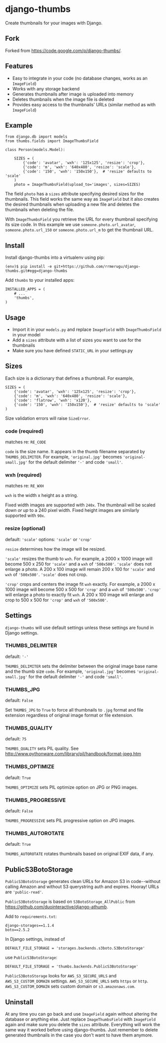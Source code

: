 
# django-thumbs

Create thumbnails for your images with Django.

## Fork

Forked from <https://code.google.com/p/django-thumbs/>.

## Features

* Easy to integrate in your code (no database changes, works as an `ImageField`)
* Works with any storage backend
* Generates thumbnails after image is uploaded into memory
* Deletes thumbnails when the image file is deleted
* Provides easy access to the thumbnails' URLs (similar method as with `ImageField`)

## Example

    from django.db import models
    from thumbs.fields import ImageThumbsField

    class Person(models.Model):

        SIZES = (
            {'code': 'avatar', 'wxh': '125x125', 'resize': 'crop'},
            {'code': 'm', 'wxh': '640x480', 'resize': 'scale'},
            {'code': '150', 'wxh': '150x150'},  # 'resize' defaults to 'scale'
        )
        photo = ImageThumbsField(upload_to='images', sizes=SIZES)

The field `photo` has a `sizes` attribute specifying desired sizes for the thumbnails. This field works the same way as `ImageField` but it also creates the desired thumbnails when uploading a new file and deletes the thumbnails when deleting the file.

With `ImageThumbsField` you retrieve the URL for every thumbnail specifying its size code.  In this example we use `someone.photo.url_avatar`, `someone.photo.url_150` or `someone.photo.url_m` to get the thumbnail URL.

## Install

Install django-thumbs into a virtualenv using pip:

    (env)$ pip install -e git+https://github.com/rrmerugu/django-thumbs.git#egg=django-thumbs

Add `thumbs` to your installed apps:

    INSTALLED_APPS = (
        # ...
        'thumbs',
    )

## Usage

* Import it in your `models.py` and replace `ImageField` with `ImageThumbsField` in your model
* Add a `sizes` attribute with a list of sizes you want to use for the thumbnails
* Make sure you have defined `STATIC_URL` in your settings.py

## Sizes

Each size is a dictionary that defines a thumbnail.  For example,

    SIZES = (
        {'code': 'avatar', 'wxh': '125x125', 'resize': 'crop'},
        {'code': 'm', 'wxh': '640x480', 'resize': 'scale'},
        {'code': 'flatrow', 'wxh': 'x120'},
        {'code': '150', 'wxh': '150x150'},  # 'resize' defaults to 'scale'
    )

Size validation errors will raise `SizeError`.

### code (required)

matches re: `RE_CODE`

`code` is the size name.  It appears in the thumb filename separated by `THUMBS_DELIMITER`.  For example, `'original.jpg'` becomes `'original-small.jpg'` for the default delimiter `'-'` and code `'small'`.

### wxh (required)

matches re: `RE_WXH`

`wxh` is the width x height as a string.

Fixed width images are supported with `240x`.  The thumbnail will be scaled
down *or up* to a 240 pixel width.  Fixed height images are similarly
supported with `90x`.

### resize (optional)

default: `'scale'`
options: `'scale'` or `'crop'`

`resize` determines how the image will be resized.

`'scale'` resizes the thumb to `wxh`.  For example, a 2000 x 1000 image will become 500 x 250 for `'scale'` and a `wxh` of `'500x500'`.  `'scale'` does not enlarge a photo.  A 200 x 100 image will remain 200 x 100 for `'scale'` and `wxh` of `'500x500'`.  `'scale'` does not crop.

`'crop'` crops and centers the image fit `wxh` exactly.  For example, a 2000 x 1000 image will become 500 x 500 for `'crop'` and a `wxh` of `'500x500'`.  `'crop'` will enlarge a photo to exactly fit `wxh`.  A 200 x 100 image will enlarge and crop to 500 x 500 for `'crop'` and `wxh` of `'500x500'`.

## Settings

`django-thumbs` will use default settings unless these settings are found in Django settings.

### THUMBS_DELIMITER

default: `'-'`

`THUMBS_DELIMITER` sets the delimiter between the original image base name and the thumb size `code`.  For example, `'original.jpg'` becomes `'original-small.jpg'` for the default delimiter `'-'` and code `'small'`.

### THUMBS_JPG

default: `False`

Set `THUMBS_JPG` to `True` to force all thumbnails to `.jpg` format and file extension regardless of original image format or file extension.

### THUMBS_QUALITY

default: `75`

`THUMBS_QUALITY` sets PIL quality.  See <http://www.pythonware.com/library/pil/handbook/format-jpeg.htm>

### THUMBS_OPTIMIZE

default: `True`

`THUMBS_OPTIMIZE` sets PIL optimize option on JPG or PNG images.

### THUMBS_PROGRESSIVE

default: `False`

`THUMBS_PROGRESSIVE` sets PIL progressive option on JPG images.

### THUMBS_AUTOROTATE

default: `True`

`THUMBS_AUTOROTATE` rotates thumbnails based on original EXIF data, if any.

## PublicS3BotoStorage

`PublicS3BotoStorage` generates clean URLs for Amazon S3 in code--without calling Amazon and without S3 querystring auth and expires.  Hooray!  URLs are `'public-read'`.

`PublicS3BotoStorage` is based on `S3BotoStorage_AllPublic` from <https://github.com/duointeractive/django-athumb>.

Add to `requirements.txt`:

    django-storages==1.1.4
    boto==2.5.2

In Django settings, instead of

    DEFAULT_FILE_STORAGE = 'storages.backends.s3boto.S3BotoStorage'

use `PublicS3BotoStorage`:

    DEFAULT_FILE_STORAGE = 'thumbs.backends.PublicS3BotoStorage'

`PublicS3BotoStorage` looks for `AWS_S3_SECURE_URLS` and `AWS_S3_CUSTOM_DOMAIN` settings.  `AWS_S3_SECURE_URLS` sets `https` or `http`.  `AWS_S3_CUSTOM_DOMAIN` sets custom domain or `s3.amazonaws.com`.

## Uninstall

At any time you can go back and use `ImageField` again without altering the database or anything else. Just replace `ImageThumbsField` with `ImageField` again and make sure you delete the `sizes` attribute. Everything will work the same way it worked before using django-thumbs. Just remember to delete generated thumbnails in the case you don't want to have them anymore.

